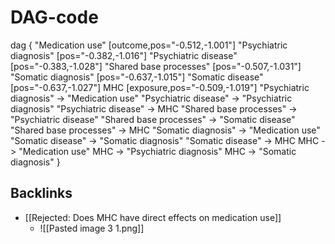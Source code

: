 # DAG-code
dag {
"Medication use" [outcome,pos="-0.512,-1.001"]
"Psychiatric diagnosis" [pos="-0.382,-1.016"]
"Psychiatric disease" [pos="-0.383,-1.028"]
"Shared base processes" [pos="-0.507,-1.031"]
"Somatic diagnosis" [pos="-0.637,-1.015"]
"Somatic disease" [pos="-0.637,-1.027"]
MHC [exposure,pos="-0.509,-1.019"]
"Psychiatric diagnosis" -> "Medication use"
"Psychiatric disease" -> "Psychiatric diagnosis"
"Psychiatric disease" -> MHC
"Shared base processes" -> "Psychiatric disease"
"Shared base processes" -> "Somatic disease"
"Shared base processes" -> MHC
"Somatic diagnosis" -> "Medication use"
"Somatic disease" -> "Somatic diagnosis"
"Somatic disease" -> MHC
MHC -> "Medication use"
MHC -> "Psychiatric diagnosis"
MHC -> "Somatic diagnosis"
}

## Backlinks
* [[Rejected: Does MHC have direct effects on medication use]]
	* ![[Pasted image 3 1.png]]

<!-- #service -->

<!-- {BearID:5BBD0E22-ECE5-4282-B0E1-123013D4310A-15756-0000130BA3B2281C} -->
